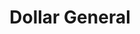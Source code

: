 ---
title: "Dollar General"
url: /collinsville/dollar-general-vandalia-street/
shop: variety store
---